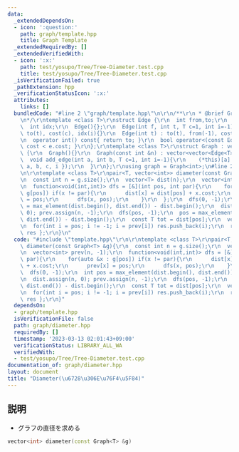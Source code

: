 ```yaml
---
data:
  _extendedDependsOn:
  - icon: ':question:'
    path: graph/template.hpp
    title: Graph Template
  _extendedRequiredBy: []
  _extendedVerifiedWith:
  - icon: ':x:'
    path: test/yosupo/Tree/Tree-Diameter.test.cpp
    title: test/yosupo/Tree/Tree-Diameter.test.cpp
  _isVerificationFailed: true
  _pathExtension: hpp
  _verificationStatusIcon: ':x:'
  attributes:
    links: []
  bundledCode: "#line 2 \"graph/template.hpp\"\n\r\n/**\r\n * @brief Graph Template\r\
    \n*/\r\ntemplate <class T>\r\nstruct Edge {\r\n  int from,to;\r\n  T cost;\r\n\
    \  int idx;\r\n  Edge(){};\r\n  Edge(int f, int t, T c=1, int i=-1) : from(f),\
    \ to(t), cost(c), idx(i){}\r\n  Edge(int t) : to(t), from(-1), cost(1), idx(-1){}\r\
    \n  operator int() const{ return to; }\r\n  bool operator<(const Edge &e){ return\
    \ cost < e.cost; }\r\n};\r\ntemplate <class T>\r\nstruct Graph : vector<vector<Edge<T>>>\
    \ {\r\n  Graph(){}\r\n  Graph(const int &n) : vector<vector<Edge<T>>>(n){}\r\n\
    \  void add_edge(int a, int b, T c=1, int i=-1){\r\n    (*this)[a].push_back({\
    \ a, b, c, i });\r\n  }\r\n};\r\nusing graph = Graph<int>;\n#line 2 \"graph/diameter.hpp\"\
    \n\r\ntemplate <class T>\r\npair<T, vector<int>> diameter(const Graph<T> &g){\r\
    \n  const int n = g.size();\r\n  vector<T> dist(n);\r\n  vector<int> prev(n, -1);\r\
    \n  function<void(int,int)> dfs = [&](int pos, int par){\r\n    for(auto &x :\
    \ g[pos]) if(x != par){\r\n      dist[x] = dist[pos] + x.cost;\r\n      prev[x]\
    \ = pos;\r\n      dfs(x, pos);\r\n    }\r\n  };\r\n  dfs(0, -1);\r\n  int pos\
    \ = max_element(dist.begin(), dist.end()) - dist.begin();\r\n  dist.assign(n,\
    \ 0); prev.assign(n, -1);\r\n  dfs(pos, -1);\r\n  pos = max_element(dist.begin(),\
    \ dist.end()) - dist.begin();\r\n  const T tot = dist[pos];\r\n  vector<int> res;\r\
    \n  for(int i = pos; i != -1; i = prev[i]) res.push_back(i);\r\n  return { tot,\
    \ res };\r\n}\n"
  code: "#include \"template.hpp\"\r\n\r\ntemplate <class T>\r\npair<T, vector<int>>\
    \ diameter(const Graph<T> &g){\r\n  const int n = g.size();\r\n  vector<T> dist(n);\r\
    \n  vector<int> prev(n, -1);\r\n  function<void(int,int)> dfs = [&](int pos, int\
    \ par){\r\n    for(auto &x : g[pos]) if(x != par){\r\n      dist[x] = dist[pos]\
    \ + x.cost;\r\n      prev[x] = pos;\r\n      dfs(x, pos);\r\n    }\r\n  };\r\n\
    \  dfs(0, -1);\r\n  int pos = max_element(dist.begin(), dist.end()) - dist.begin();\r\
    \n  dist.assign(n, 0); prev.assign(n, -1);\r\n  dfs(pos, -1);\r\n  pos = max_element(dist.begin(),\
    \ dist.end()) - dist.begin();\r\n  const T tot = dist[pos];\r\n  vector<int> res;\r\
    \n  for(int i = pos; i != -1; i = prev[i]) res.push_back(i);\r\n  return { tot,\
    \ res };\r\n}"
  dependsOn:
  - graph/template.hpp
  isVerificationFile: false
  path: graph/diameter.hpp
  requiredBy: []
  timestamp: '2023-03-13 02:01:43+09:00'
  verificationStatus: LIBRARY_ALL_WA
  verifiedWith:
  - test/yosupo/Tree/Tree-Diameter.test.cpp
documentation_of: graph/diameter.hpp
layout: document
title: "Diameter(\u6728\u306E\u76F4\u5F84)"
---
```


## 説明

- グラフの直径を求める

```cpp
vector<int> diameter(const Graph<T> &g)
```
